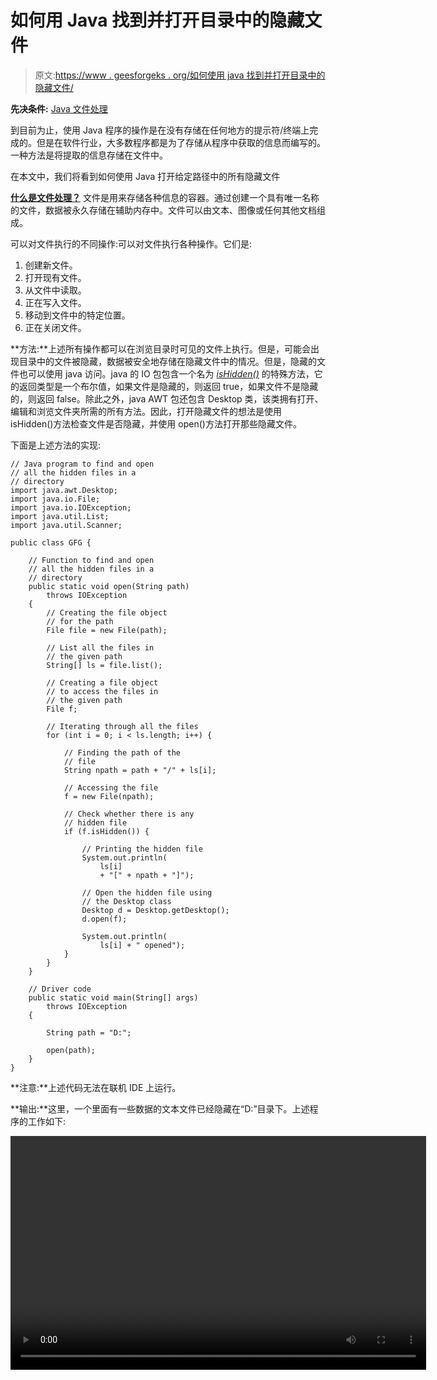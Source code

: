 # 如何用 Java 找到并打开目录中的隐藏文件

> 原文:[https://www . geesforgeks . org/如何使用 java 找到并打开目录中的隐藏文件/](https://www.geeksforgeeks.org/how-to-find-and-open-the-hidden-files-in-a-directory-using-java/)

**先决条件:** [Java 文件处理](https://www.geeksforgeeks.org/file-handling-in-java-with-crud-operations/)

到目前为止，使用 Java 程序的操作是在没有存储在任何地方的提示符/终端上完成的。但是在软件行业，大多数程序都是为了存储从程序中获取的信息而编写的。一种方法是将提取的信息存储在文件中。

在本文中，我们将看到如何使用 Java 打开给定路径中的所有隐藏文件

<u>**什么是文件处理？**</u>
文件是用来存储各种信息的容器。通过创建一个具有唯一名称的文件，数据被永久存储在辅助内存中。文件可以由文本、图像或任何其他文档组成。

可以对文件执行的不同操作:可以对文件执行各种操作。它们是:

1.  创建新文件。
2.  打开现有文件。
3.  从文件中读取。
4.  正在写入文件。
5.  移动到文件中的特定位置。
6.  正在关闭文件。

**方法:**上述所有操作都可以在浏览目录时可见的文件上执行。但是，可能会出现目录中的文件被隐藏，数据被安全地存储在隐藏文件中的情况。但是，隐藏的文件也可以使用 java 访问。java 的 IO 包包含一个名为 *[isHidden()](https://www.geeksforgeeks.org/file-ishidden-method-in-java-with-examples/)* 的特殊方法，它的返回类型是一个布尔值，如果文件是隐藏的，则返回 true，如果文件不是隐藏的，则返回 false。除此之外，java AWT 包还包含 Desktop 类，该类拥有打开、编辑和浏览文件夹所需的所有方法。因此，打开隐藏文件的想法是使用 isHidden()方法检查文件是否隐藏，并使用 open()方法打开那些隐藏文件。

下面是上述方法的实现:

```
// Java program to find and open
// all the hidden files in a
// directory
import java.awt.Desktop;
import java.io.File;
import java.io.IOException;
import java.util.List;
import java.util.Scanner;

public class GFG {

    // Function to find and open
    // all the hidden files in a
    // directory
    public static void open(String path)
        throws IOException
    {
        // Creating the file object
        // for the path
        File file = new File(path);

        // List all the files in
        // the given path
        String[] ls = file.list();

        // Creating a file object
        // to access the files in
        // the given path
        File f;

        // Iterating through all the files
        for (int i = 0; i < ls.length; i++) {

            // Finding the path of the
            // file
            String npath = path + "/" + ls[i];

            // Accessing the file
            f = new File(npath);

            // Check whether there is any
            // hidden file
            if (f.isHidden()) {

                // Printing the hidden file
                System.out.println(
                    ls[i]
                    + "[" + npath + "]");

                // Open the hidden file using
                // the Desktop class
                Desktop d = Desktop.getDesktop();
                d.open(f);

                System.out.println(
                    ls[i] + " opened");
            }
        }
    }

    // Driver code
    public static void main(String[] args)
        throws IOException
    {

        String path = "D:";

        open(path);
    }
}
```

**注意:**上述代码无法在联机 IDE 上运行。

**输出:**这里，一个里面有一些数据的文本文件已经隐藏在“D:”目录下。上述程序的工作如下:

<video class="wp-video-shortcode" id="video-424778-1" width="665" height="374" preload="metadata" controls=""><source type="video/mp4" src="https://media.geeksforgeeks.org/wp-content/uploads/20200605103408/finhHidden1.mp4?_=1">[https://media.geeksforgeeks.org/wp-content/uploads/20200605103408/finhHidden1.mp4](https://media.geeksforgeeks.org/wp-content/uploads/20200605103408/finhHidden1.mp4)</video>